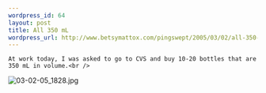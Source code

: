 ```yaml
--- 
wordpress_id: 64
layout: post
title: All 350 mL
wordpress_url: http://www.betsymattox.com/pingswept/2005/03/02/all-350-ml/
---
```

	At work today, I was asked to go to CVS and buy 10-20 bottles that are 350 mL in volume.<br />
<img src="http://pingswept.org/wp-photos/187499876.jpeg" alt="03-02-05_1828.jpg" />
